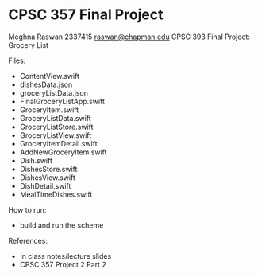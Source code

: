 # CPSC 357 Final Project
Meghna Raswan
2337415
raswan@chapman.edu
CPSC 393
Final Project: Grocery List

Files:
- ContentView.swift
- dishesData.json
- groceryListData.json
- FinalGroceryListApp.swift
- GroceryItem.swift
- GroceryListData.swift
- GroceryListStore.swift
- GroceryListView.swift
- GroceryItemDetail.swift
- AddNewGroceryItem.swift
- Dish.swift
- DishesStore.swift
- DishesView.swift
- DishDetail.swift
- MealTimeDishes.swift

How to run:
- build and run the scheme

References:
- In class notes/lecture slides
- CPSC 357 Project 2 Part 2

